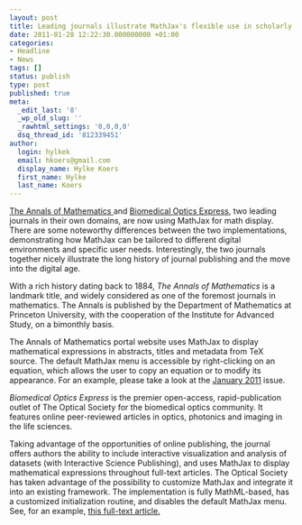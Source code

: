 ```yaml
---
layout: post
title: Leading journals illustrate MathJax's flexible use in scholarly communication
date: 2011-01-28 12:22:30.000000000 +01:00
categories:
- Headline
- News
tags: []
status: publish
type: post
published: true
meta:
  _edit_last: '8'
  _wp_old_slug: ''
  _rawhtml_settings: '0,0,0,0'
  dsq_thread_id: '812339451'
author:
  login: hylkek
  email: hkoers@gmail.com
  display_name: Hylke Koers
  first_name: Hylke
  last_name: Koers
---
```


[The Annals of Mathematics ](http://annals.math.princeton.edu) and [Biomedical Optics Express](http://www.opticsinfobase.org/boe/home.cfm), two leading journals in their own domains, are now using MathJax for math display. There are some noteworthy differences between the two implementations, demonstrating how MathJax can be tailored to different digital environments and specific user needs. Interestingly, the two journals together nicely illustrate the long history of journal publishing and the move into the digital age.

With a rich history dating back to 1884, _The Annals of Mathematics_ is a landmark title, and widely considered as one of the foremost journals in mathematics. The Annals is published by the Department of Mathematics at Princeton University, with the cooperation of the Institute for Advanced Study, on a bimonthly basis.

The Annals of Mathematics portal website uses MathJax to display mathematical expressions in abstracts, titles and metadata from TeX source. The default MathJax menu is accessible by right-clicking on an equation, which allows the user to copy an equation or to modify its appearance. For an example, please take a look at the [January 2011](http://annals.math.princeton.edu/2011/173-1) issue.

_Biomedical Optics Express_ is the premier open-access, rapid-publication outlet of The Optical Society for the biomedical optics community.  It features online peer-reviewed articles in optics, photonics and imaging in the life sciences.

Taking advantage of the opportunities of online publishing, the journal offers authors the ability to include interactive visualization and analysis of datasets (with Interactive Science Publishing), and uses MathJax to display mathematical expressions throughout full-text articles. The Optical Society has taken advantage of the possibility to customize MathJax and integrate it into an existing framework. The implementation is fully MathML-based, has a customized initialization routine, and disables the default MathJax menu. See, for an example, [this full-text article.](http://www.opticsinfobase.org/boe/viewmedia.cfm?uri=boe-1-5-1432&seq=0&html=true)